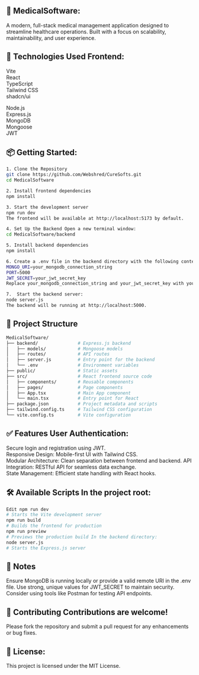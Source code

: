 ## 🏥 MedicalSoftware:

A modern, full-stack medical management application designed to streamline healthcare operations. Built with a focus on scalability, maintainability, and user experience. 

## 🚀 Technologies Used Frontend:

Vite <br>
React<br>
TypeScript<br> 
Tailwind CSS <br>
shadcn/ui <br>

Node.js <br>
Express.js <br>
MongoDB <br>
Mongoose <br>
JWT <br>

## 📦 Getting Started:

```sh
1. Clone the Repository
git clone https://github.com/Webshred/CureSofts.git
cd MedicalSoftware

2. Install frontend dependencies
npm install

3. Start the development server
npm run dev
The frontend will be available at http://localhost:5173 by default.

4. Set Up the Backend Open a new terminal window:
cd MedicalSoftware/backend

5. Install backend dependencies
npm install

6. Create a .env file in the backend directory with the following content:
MONGO_URI=your_mongodb_connection_string
PORT=5000
JWT_SECRET=your_jwt_secret_key
Replace your_mongodb_connection_string and your_jwt_secret_key with your actual MongoDB URI and a secure JWT secret key.

7.  Start the backend server:
node server.js
The backend will be running at http://localhost:5000.
```

## 📁 Project Structure 

```sh
MedicalSoftware/
├── backend/               # Express.js backend
│   ├── models/            # Mongoose models
│   ├── routes/            # API routes
│   ├── server.js          # Entry point for the backend
│   └── .env               # Environment variables
├── public/                # Static assets
├── src/                   # React frontend source code
│   ├── components/        # Reusable components
│   ├── pages/             # Page components
│   ├── App.tsx            # Main App component
│   └── main.tsx           # Entry point for React
├── package.json           # Project metadata and scripts
├── tailwind.config.ts     # Tailwind CSS configuration
└── vite.config.ts         # Vite configuration
```
## ✅ Features User Authentication: 

Secure login and registration using JWT. <br>
Responsive Design: Mobile-first UI with Tailwind CSS. <br>
Modular Architecture: Clean separation between frontend and backend. API Integration: RESTful API for seamless data exchange. <br>
State Management: Efficient state handling with React hooks.<br>

## 🛠️ Available Scripts In the project root: 

```sh
Edit npm run dev       
# Starts the Vite development server
npm run build     
# Builds the frontend for production
npm run preview   
# Previews the production build In the backend directory:
node server.js   
# Starts the Express.js server 
```
## 📌 Notes 

Ensure MongoDB is running locally or provide a valid remote URI in the .env file. 
Use strong, unique values for JWT_SECRET to maintain security. 
Consider using tools like Postman for testing API endpoints. 

## 🤝 Contributing Contributions are welcome! 

Please fork the repository and submit a pull request for any enhancements or bug fixes. 

## 📄 License:

This project is licensed under the MIT License.
